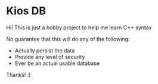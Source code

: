 # Kios DB
Hi! This is just a hobby project to help me learn C++ syntax

No guarantee that this will do any of the following:
- Actually persist the data
- Provide any level of security
- Ever be an actual usable database

Thanks! :)